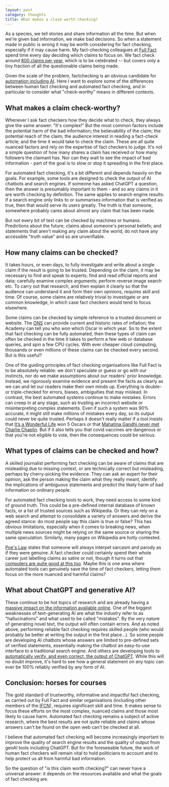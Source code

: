 ```yaml
---
layout: post
category: thoughts
title: What makes a claim worth checking?
---
```



As a species, we tell stories and share information all the time. But when we're given bad information, we make bad decisions. 
So when a statement made in public is wrong it may be worth considering for fact checking, especially if it may cause harm. My fact-checking colleagues at [Full Fact](https://fullfact.org) spend time every day deciding which claims to focus on. We fact check around [800 claims per year](https://fullfact.org/latest/), which is to be celebrated -- but covers only a tiny fraction of all the questionable claims being made.

Given the scale of the problem, factchecking is an obvious candidate for [automation including AI](https://fullfact.org/about/ai/). Here I want to explore some of the differences between human fact checking and automated fact checking, and in particular to consider what "check-worthy" means in different contexts.

## What makes a claim check-worthy?

Whenever I ask fact checkers how they decide what to check, they always give the same answer: "It's complex!" But the most common factors include the potential harm of the bad information; the believability of the claim; the potential reach of the claim; the audience interest in reading a fact-check article; and the time it would take to check the claim. These are all quite nuanced factors and rely on the expertise of fact checkers to judge. It's not a simple question of how many shares a claim has received or how many followers the claimant has. Nor can they wait to see the impact of bad information - part of the goal is to slow or stop it spreading in the first place.

For automated fact checking, it's a bit different and depends heavily on the goals. For example, some tools are designed to check the output of AI chatbots and search engines. If someone has asked ChatGPT a question, then the answer is presumably important to them - and so any claims in it are worth checking by definition. The same applies to search engine results: if a search engine only links to or summarises information that is verified as true, then that would serve its users greatly. The truth is that someone, somewhere probably cares about almost any claim that has been made. 

But not every bit of text can be checked by machines or humans. Predictions about the future; claims about someone's personal beliefs; and statements that aren't making any claim about the world, do not have any accessible "truth value" and so are unverifiable.


##  How many claims can be checked?

It takes hours, or even days, to fully investigate and write about a single claim if the result is going to be trusted. Depending on the claim, it may be necessary to find and speak to experts; find and read official reports and data; carefully examine complex arguments; perform reverse image search etc. To carry out that research, and then explain it clearly so that the audience can understand it and form their own opinions, requires skill and time. Of course, some claims are relatively trivial to investigate or are common knowledge, in which case fact checkers would tend to focus elsewhere. 

Some claims can be checked by simple reference to a trusted document or website. The [ONS](https://www.ons.gov.uk/) can provide current and historic rates of inflation; the Academy can tell you who won which Oscar in which year. So to the extent that fact checking can be fully automated, then these types of claim can often be checked in the time it takes to perform a few web or database queries, and spin a few CPU cycles. With ever cheaper cloud computing, thousands or even millions of these claims can be checked every second. But is this useful?

One of the guiding principles of fact checking organisations like Full Fact is to be absolutely reliable: we don't speculate or guess or go with our instincts, nor do we make assumptions about our readers' prior knowledge. Instead, we rigorously examine evidence and present the facts as clearly as we can and let our readers make their own minds up. Everything is double- or triple-checked for errors, biases, ambiguities that may mislead. In contrast, the best automated systems continue to make mistakes. Errors can creep in at any stage, such as trusting an incorrect website or misinterpreting complex statements. Even if such a system was 90% accurate, it might still make millions of mistakes every day, so its output could never be quite trusted. Perhaps it doesn't really matter if a tool insists that [It’s a Wonderful Life](https://www.oscars.org/events/its-wonderful-life-1946)  won 5 Oscars or that [Mahatma Gandhi never met Charlie Chaplin](https://www.newhamheritagemonth.org/records/chaplin-gandhi-canning-town/). But if it also tells you that covid vaccines are dangerous or that you're not eligible to vote, then the consequences could be serious.


## What types of claims can be checked and how?

A skilled journalist performing fact checking can be aware of claims that are misleading due to missing context, or are technically correct but misleading, perhaps by cherry-picking the evidence. They can ask an expert for their opinion, ask the person making the claim what they really meant, identify the implications of ambiguous statements and predict the likely harm of bad information on ordinary people.

For automated fact checking tools to work, they need access to some kind of ground truth. This could be a pre-defined internal database of known facts, or a list of trusted sources such as Wikipedia. Or they can rely on a web search and attempt to consolidate a variety of answers and derive the agreed stance: do most people say this claim is true or false? This has obvious limitations, especially when it comes to breaking news, when multiple news sources might be relying on the same source or sharing the same speculation. Similarly, many pages on Wikipedia are hotly contested.

[Poe's Law](https://en.wikipedia.org/wiki/Poe%27s_law) states that someone will always interpet sarcasm and parody as if they were genuine. A fact checker could certainly spend their whole career just labelling claims as satire or not, though it turns out that [computers are quite good at this too](https://dl.acm.org/doi/abs/10.5555/1667583.1667633). Maybe this is one area where automated tools can genuinely save the time of fact checkers, letting them focus on the more nuanced and harmful claims?

## What about ChatGPT and generative AI?

These continue to be hot topics of research and are already having a [massive impact on the information available online](https://arxiv.org/abs/2310.05189).
One of the biggest weaknesses of text-generating AI are what the industry refer to as "hallucinations" and what used to be called "mistakes". By the very nature of generating novel text, the output will often contain errors. And as noted above, performing reliable fact checking requires skilled people (who would probably be better at writing the output in the first place...). So some people are developing AI chatbots whose answers are limited to pre-defined sets of verified statements, essentially making the chatbot an easy-to-use interface to a traditional search engine. And others are developing tools to [automatically verify, and even correct, the output of ChatGPT](https://arxiv.org/abs/2311.09000). While this will no doubt improve, it's hard to see how a general statement on any topic can ever be 100% reliably verified by any form of AI.


## Conclusion: horses for courses

The gold standard of trustworthy, informative and impactful fact checking, as carried out by Full Fact and similar organisations (including other members of the [IFCN](https://www.poynter.org/ifcn/)), requires significant skill and time. It makes sense to focus these efforts on the most complex, nuanced claims and those most likely to cause harm. Automated fact checking remains a subject of active research, where the best results are not quite reliable and claims whose answers can't be found on the open web can't be checked at all. 

I believe that automated fact checking will become increasingly important to improve the quality of search engine results and the quality of output from genAI tools including ChatGPT. But for the foreseeable future, the work of human fact checkers will remain vital to hold politicians to account and to help protect us all from harmful bad information.

So the question of "is this claim worth checking?" can never have a universal answer: it depends on the resources available and what the goals of fact checking are.

